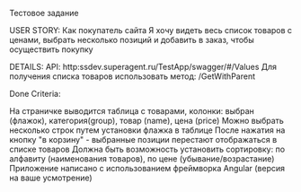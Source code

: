 Тестовое задание

USER STORY: 
Как покупатель сайта Я хочу видеть весь список товаров с ценами, выбрать несколько позиций и добавить в заказ, чтобы осуществить покупку

DETAILS: 
API: http:ssdev.superagent.ru/TestApp/swagger/#/Values Для получения списка товаров использовать метод: /GetWithParent

Done Criteria:

На страничке выводится таблица с товарами, колонки: выбран (флажок), категория(group), товар (name), цена (price)
Можно выбрать несколько строк путем установки флажка в таблице
После нажатия на кнопку "в корзину" - выбранные позиции перестают отображаться в списке товаров
Должна быть возможность установить сортировку: по алфавиту (наименования товаров), по цене (убывание/возрастание)
Приложение написано с использованием фреймворка Angular (версия на ваше усмотрение)
